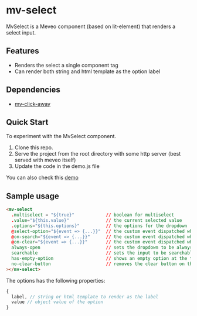 # mv-select

MvSelect is a Meveo component (based on lit-element) that renders a select input.

## Features

- Renders the select a single component tag
- Can render both string and html template as the option label

## Dependencies

- [mv-click-away](https://github.com/meveo-org/mv-click-away)

## Quick Start

To experiment with the MvSelect component.

1. Clone this repo.
2. Serve the project from the root directory with some http server (best served with meveo itself)
3. Update the code in the demo.js file

You can also check this [demo](https://select.meveo.org/)

## Sample usage

```html
<mv-select
  .multiselect = "${true}"            // boolean for multiselect
  .value="${this.value}"              // the current selected value
  .options="${this.options}"          // the options for the dropdown
  @select-option="${event => {...}}"  // the custom event dispatched when an option is selected
  @on-search="${event => {...}}"      // the custom event dispatched when a search term is typed in
  @on-clear="${event => {...}}"       // the custom event dispatched when the selected option is cleared
  always-open                         // sets the dropdown to be always open
  searchable                          // sets the input to be searchable
  has-empty-option                    // shows an empty option at the top of the options list
  no-clear-button                     // removes the clear button on the input
></mv-select>
```

The options has the following properties:

```javascript
{
  label, // string or html template to render as the label
  value // object value of the option
}
```
